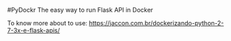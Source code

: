 #PyDockr
The easy way to run Flask API in Docker

To know more about to use:
https://jaccon.com.br/dockerizando-python-2-7-3x-e-flask-apis/
